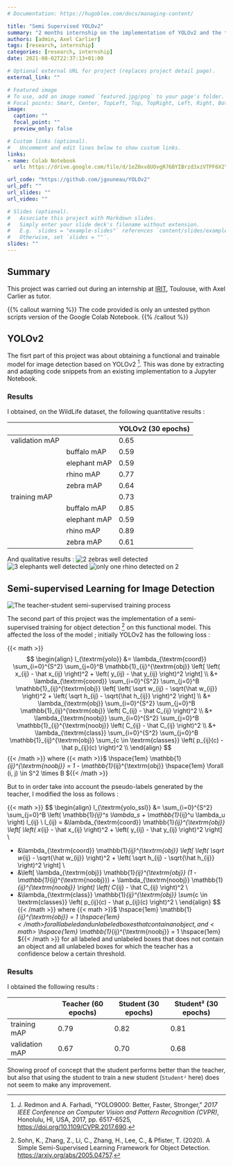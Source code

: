```yaml
---
# Documentation: https://hugoblox.com/docs/managing-content/

title: "Semi Supervised YOLOv2"
summary: "2 months internship on the implementation of YOLOv2 and the test on this model of a semi-supervised learning method for object classification."
authors: [admin, Axel Carlier]
tags: [research, internship]
categories: [research, internship]
date: 2021-08-02T22:37:13+01:00

# Optional external URL for project (replaces project detail page).
external_link: ""

# Featured image
# To use, add an image named `featured.jpg/png` to your page's folder.
# Focal points: Smart, Center, TopLeft, Top, TopRight, Left, Right, BottomLeft, Bottom, BottomRight.
image:
  caption: ""
  focal_point: ""
  preview_only: false

# Custom links (optional).
#   Uncomment and edit lines below to show custom links.
links:
- name: Colab Notebook
  url: https://drive.google.com/file/d/1eZ0xv8UOvgR76BYIBrzd3xzVTPF6X2YX/view?usp=sharing

url_code: "https://github.com/jgouneau/YOLOv2"
url_pdf: ""
url_slides: ""
url_video: ""

# Slides (optional).
#   Associate this project with Markdown slides.
#   Simply enter your slide deck's filename without extension.
#   E.g. `slides = "example-slides"` references `content/slides/example-slides.md`.
#   Otherwise, set `slides = ""`.
slides: ""
---
```


## Summary
This project was carried out during an internship at [IRIT](https://www.irit.fr/en/home/), Toulouse, with Axel Carlier as tutor. 

{{% callout warning %}}
The code provided is only an untested python scripts version of the Google Colab Notebook.
{{% /callout %}}

## YOLOv2
The fisrt part of this project was about obtaining a functional and trainable model for image detection based on YOLOv2 [^1]. This was done by extracting and adapting code snippets from an existing implementation to a Jupyter Notebook.

### Results

I obtained, on the WildLife dataset, the following quantitative results :

|                |              | YOLOv2 (30 epochs) |
| -------------- | ------------ | ------------------ |
| validation mAP |              | 0.65               |
|                | buffalo mAP  | 0.59               |
|                | elephant mAP | 0.59               |
|                | rhino mAP    | 0.77               |
|                | zebra mAP    | 0.64               |
| training mAP   |              | 0.73               |
|                | buffalo mAP  | 0.85               |
|                | elephant mAP | 0.59               |
|                | rhino mAP    | 0.89               |
|                | zebra mAP    | 0.61               |

And qualitative results :
![2 zebras well detected](project/yolov2/yolo_qualitative_1.png "")
![3 elephants well detected](project/yolov2/yolo_qualitative_2.png "")
![only one rhino detected on 2](project/yolov2/yolo_qualitative_3.png "")

## Semi-supervised Learning for Image Detection

![The teacher-student semi-supervised training process](project/yolov2/semi-supervised_training.png "The teacher-student semi-supervised training process.")

The second part of this project was the implementation of a semi-supervised training for object detection [^2] on this functional model.
This affected the loss of the model ; initially YOLOv2 has the following loss :

{{< math >}}
$$
\begin{align}
l_{\textrm{yolo}} &= \lambda_{\textrm{coord}} \sum_{i=0}^{S^2} \sum_{j=0}^B \mathbb{1}_{ij}^{\textrm{obj}} \left[ \left( x_{ij} - \hat x_{ij} \right)^2 + \left( y_{ij} - \hat y_{ij} \right)^2 \right] \\
&+ \lambda_{\textrm{coord}} \sum_{i=0}^{S^2} \sum_{j=0}^B \mathbb{1}_{ij}^{\textrm{obj}} \left[ \left( \sqrt w_{ij} - \sqrt{\hat w_{ij}} \right)^2 + \left( \sqrt h_{ij} - \sqrt{\hat h_{ij}} \right)^2 \right] \\
&+ \lambda_{\textrm{obj}} \sum_{i=0}^{S^2} \sum_{j=0}^B \mathbb{1}_{ij}^{\textrm{obj}} \left( C_{ij} - \hat C_{ij} \right)^2 \\
&+ \lambda_{\textrm{noobj}} \sum_{i=0}^{S^2} \sum_{j=0}^B \mathbb{1}_{ij}^{\textrm{noobj}} \left( C_{ij} - \hat C_{ij} \right)^2 \\
&+ \lambda_{\textrm{class}} \sum_{i=0}^{S^2} \sum_{j=0}^B \mathbb{1}_{ij}^{\textrm{obj}} \sum_{c \in \textrm{classes}} \left( p_{ij}(c) - \hat p_{ij}(c) \right)^2 \\
\end{align}
$$
{{< /math >}}
where {{< math >}}$ \hspace{1em} \mathbb{1}_{ij}^{\textrm{noobj}} = 1 - \mathbb{1}_{ij}^{\textrm{obj}} \hspace{1em} \forall (i, j) \in S^2 \times B ${{< /math >}}

But to in order take into account the pseudo-labels generated by the teacher, I modified the loss as follows :

{{< math >}}
$$
\begin{align}
l_{\textrm{yolo_ssl}} &= \sum_{i=0}^{S^2} \sum_{j=0}^B \left( \mathbb{1}_{ij}^s \lambda_s + \mathbb{1}_{ij}^u \lambda_u \right) l_{ij} \\
l_{ij} = &\lambda_{\textrm{coord}}  \mathbb{1}_{ij}^{\textrm{obj}} \left[ \left( x_{ij} - \hat x_{ij} \right)^2 + \left( y_{ij} - \hat y_{ij} \right)^2 \right] \\
+ &\lambda_{\textrm{coord}} \mathbb{1}_{ij}^{\textrm{obj}} \left[ \left( \sqrt w_{ij} - \sqrt{\hat w_{ij}} \right)^2 + \left( \sqrt h_{ij} - \sqrt{\hat h_{ij}} \right)^2 \right] \\
+ &\left[ \lambda_{\textrm{obj}} \mathbb{1}_{ij}^{\textrm{obj}} (1 - \mathbb{1}_{ij}^{\textrm{noobj}}) + \lambda_{\textrm{noobj}} \mathbb{1}_{ij}^{\textrm{noobj}} \right] \left( C_{ij} - \hat C_{ij} \right)^2 \\
+ &\lambda_{\textrm{class}} \mathbb{1}_{ij}^{\textrm{obj}} \sum_{c \in \textrm{classes}} \left( p_{ij}(c) - \hat p_{ij}(c) \right)^2 \\
\end{align}
$$
{{< /math >}}
where {{< math >}}$ \hspace{1em} \mathbb{1}_{ij}^{\textrm{obj}} = 1 \hspace{1em} ${{< /math >}} for all labeled and unlabeled boxes that contain an object, and {{< math >}}$ \hspace{1em} \mathbb{1}_{ij}^{\textrm{noobj}} = 1 \hspace{1em} ${{< /math >}} for all labeled and unlabeled boxes that does not contain an object and all unlabeled boxes for which the teacher has a confidence below a certain threshold.

### Results
I obtained the following results :

|                | Teacher (60 epochs) | Student (30 epochs) | Student² (30 epochs) | 
| -------------- | ------------------- | ------------------- | -------------------- | 
| training mAP   | 0.79                | 0.82                | 0.81                 | 
| validation mAP | 0.67                | 0.70                | 0.68                 | 

Showing proof of concept that the student performs better than the teacher, but also that using the student to train a new student (`Student²` here) does not seem to make any improvement.


[^1]: J. Redmon and A. Farhadi, "YOLO9000: Better, Faster, Stronger," _2017 IEEE Conference on Computer Vision and Pattern Recognition (CVPR)_, Honolulu, HI, USA, 2017, pp. 6517-6525, https://doi.org/10.1109/CVPR.2017.690.
[^2]: Sohn, K., Zhang, Z., Li, C., Zhang, H., Lee, C., & Pfister, T. (2020). A Simple Semi-Supervised Learning Framework for Object Detection. https://arxiv.org/abs/2005.04757.